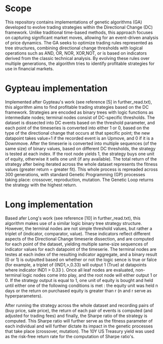 # Scope

This repository contains implementations of genetic algorithms (GA) developed to evolve trading strategies within the Directional Change (DC) framework. Unlike traditional time-based methods, this approach focuses on capturing significant market moves, allowing for an event-driven analysis of price dynamics. The GA seeks to optimize trading rules represented as tree structures, combining directional change thresholds with logical operations such as AND, OR, NOR, XOR,NOT, or is based on indicators derived from the classic technical analysis. By evolving these rules over multiple generations, the algorithm tries to identify profitable strategies for use in financial markets.


# Gypteau implementation

Implemented after Gypteau's work (see reference [5] in further_read.txt), this algorithm aims to find profitable trading strategies based on the DC framework. Strategies are encoded as binary trees with logic functions as intermediate nodes; terminal nodes consist of DC-specific thresholds. The dataset is dissected into DC events based on the threshold parameter, and each point of the timeseries is converted into either 1 or 0, based on the type of the directional change that occurs at that specific point; the new datapoint takes value=1 if the recorded event is an Upmove, and 0 if it is a Downmove.
After the timeserie is converted into multiple sequences (of the same size) of binary values, based on different DC thresholds, the strategy is tested at each index. If the root node yields 1, the strategy buys one unit of equity, otherwise it sells one unit (if any available). The total return of the strategy after being iterated across the whole dataset represents the fitness values (greater return = greater fit). 
This whole process is repreaded across 300 generations, with standard Genetic Programming (GP) processes taking place: crossover, reproduction, mutation.
The Genetic Loop returns the strategy with the highest return.

# Long implementation

Based afer Long's work (see reference [10] in further_read.txt), this algorithm makes use of a similar logic binary tree strategy structure. However, the terminal nodes are not simple threshold values, but rather a triplet of (indicator, comparator, value). These indicators reflect different aspects of the Directional Change timeserie dissection, and are computed for each point of the dataset, yielding multiple same-size sequences of indicator values for each datapoint of the timeserie. The terminal nodes are testes at each index of the resulting indicator aggregate, and a binary result (0 or 1) is outputted based on whether or not the logic sence is true or falce (for example, a triplet of (IND1,>,0.33) will output 1 (True) at datapoints where indicator IND1 > 0.33 ). Once all leaf nodes are evaluated, non-terminal logic nodes come into play, and the root node will either output 1 or 0. If the strategy output is equal to 1, one unit of equity is bought and held until either one of the following conditions is met : the equity unit was held n days or the return on purchased equity is greater than r (n and r serve as hyperparameters).

After running the strategy across the whole dataset and recording pairs of (buy price, sale price), the return of each pair of events is computed (and adjusted for trading fees) and finally, the Sharpe ratio of the strategy is computed. This Sharpe ratio will further serve as the fitness parameter of each individual and will further dictate its impact in the genetic processes that take place (crossover, mutation).
The 10Y US Treasury yield was used as the risk-free return rate for the computation of Sharpe ratio's.



